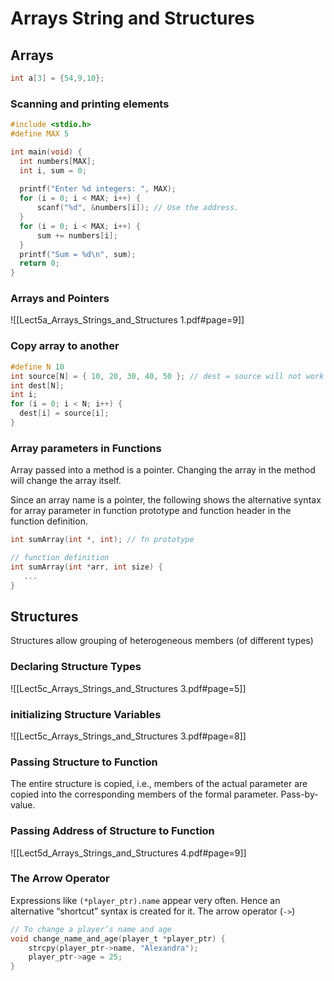 # Arrays String and Structures

## Arrays

```c
int a[3] = {54,9,10};
```

### Scanning and printing elements

```c
#include <stdio.h>
#define MAX 5

int main(void) {
  int numbers[MAX];
  int i, sum = 0;
  
  printf("Enter %d integers: ", MAX);
  for (i = 0; i < MAX; i++) {
	  scanf("%d", &numbers[i]); // Use the address.
  }
  for (i = 0; i < MAX; i++) {
	  sum += numbers[i];
  }
  printf("Sum = %d\n", sum);
  return 0;
}
```

### Arrays and Pointers

![[Lect5a_Arrays_Strings_and_Structures 1.pdf#page=9]]

### Copy array to another

```c
#define N 10
int source[N] = { 10, 20, 30, 40, 50 }; // dest = source will not work
int dest[N];
int i;
for (i = 0; i < N; i++) {
  dest[i] = source[i];
}
```

### Array parameters in Functions

Array passed into a method is a pointer. Changing the array in the method will change the array itself.

Since an array name is a pointer, the following shows the alternative syntax for array parameter in function prototype and function header in the function definition.

```c
int sumArray(int *, int); // fn prototype

// function definition
int sumArray(int *arr, int size) {
   ...
}
```

## Structures

Structures allow grouping of heterogeneous members (of different types)

### Declaring Structure Types

![[Lect5c_Arrays_Strings_and_Structures 3.pdf#page=5]]

### initializing Structure Variables

![[Lect5c_Arrays_Strings_and_Structures 3.pdf#page=8]]

### Passing Structure to Function

The entire structure is copied, i.e., members of the actual parameter are copied into the corresponding members of the formal parameter. Pass-by-value.

### Passing Address of Structure to Function

![[Lect5d_Arrays_Strings_and_Structures 4.pdf#page=9]]

### The Arrow Operator

Expressions like `(*player_ptr).name` appear very often. Hence an alternative “shortcut” syntax is created for it.  The arrow operator (`->`)

```c
// To change a player’s name and age 
void change_name_and_age(player_t *player_ptr) { 
	strcpy(player_ptr->name, "Alexandra"); 
	player_ptr->age = 25; 
}
```

